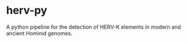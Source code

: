 # herv-py
A python pipeline for the detection of HERV-K elements in modern and ancient Hominid genomes.
